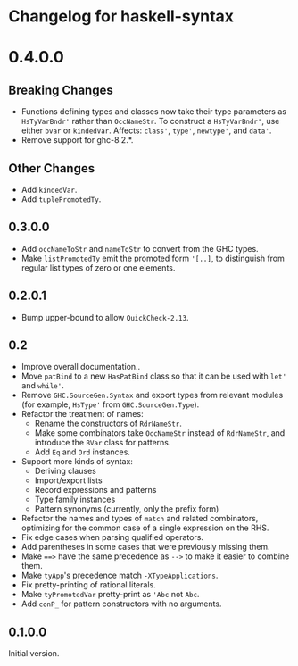 # Changelog for haskell-syntax

# 0.4.0.0

## Breaking Changes
- Functions defining types and classes now take their
  type parameters as `HsTyVarBndr'` rather than `OccNameStr`.
  To construct a `HsTyVarBndr'`, use either `bvar` or `kindedVar`.
  Affects: `class'`, `type'`, `newtype'`, and `data'`.
- Remove support for ghc-8.2.*.

## Other Changes
- Add `kindedVar`.
- Add `tuplePromotedTy`.

## 0.3.0.0
- Add `occNameToStr` and `nameToStr` to convert from the GHC types.
- Make `listPromotedTy` emit the promoted form `'[..]`,
  to distinguish from regular list types of zero or one elements.

## 0.2.0.1
- Bump upper-bound to allow `QuickCheck-2.13`.

## 0.2
- Improve overall documentation..
- Move `patBind` to a new `HasPatBind` class so that it can be used
  with `let'` and `while'`.
- Remove `GHC.SourceGen.Syntax` and export types from relevant modules
  (for example, `HsType'` from `GHC.SourceGen.Type`).
- Refactor the treatment of names:
    - Rename the constructors of `RdrNameStr`.
    - Make some combinators take `OccNameStr` instead of `RdrNameStr`, and
      introduce the `BVar` class for patterns.
    - Add `Eq` and `Ord` instances.
- Support more kinds of syntax:
    - Deriving clauses
    - Import/export lists
    - Record expressions and patterns
    - Type family instances
    - Pattern synonyms (currently, only the prefix form)
- Refactor the names and types of `match` and related combinators,
  optimizing for the common case of a single expression on the RHS.
- Fix edge cases when parsing qualified operators.
- Add parentheses in some cases that were previously missing them.
- Make `==>` have the same precedence as `-->` to make it easier to
  combine them.
- Make `tyApp`'s precedence match `-XTypeApplications`.
- Fix pretty-printing of rational literals.
- Make `tyPromotedVar` pretty-print as `'Abc` not `Abc`.
- Add `conP_` for pattern constructors with no arguments.

## 0.1.0.0
Initial version.

